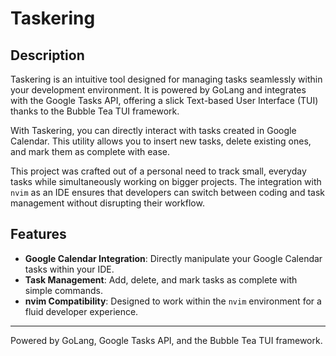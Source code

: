 # Taskering

## Description

Taskering is an intuitive tool designed for managing tasks seamlessly within your development environment. It is powered by GoLang and integrates with the Google Tasks API, offering a slick Text-based User Interface (TUI) thanks to the Bubble Tea TUI framework.

With Taskering, you can directly interact with tasks created in Google Calendar. This utility allows you to insert new tasks, delete existing ones, and mark them as complete with ease. 

This project was crafted out of a personal need to track small, everyday tasks while simultaneously working on bigger projects. The integration with `nvim` as an IDE ensures that developers can switch between coding and task management without disrupting their workflow.

## Features

- **Google Calendar Integration**: Directly manipulate your Google Calendar tasks within your IDE.
- **Task Management**: Add, delete, and mark tasks as complete with simple commands.
- **nvim Compatibility**: Designed to work within the `nvim` environment for a fluid developer experience.

---

Powered by GoLang, Google Tasks API, and the Bubble Tea TUI framework.
